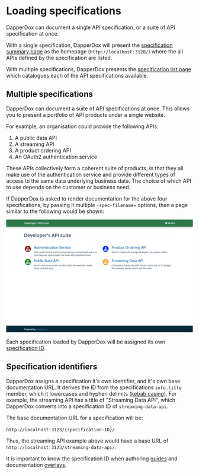 # Loading specifications

DapperDox can document a single API specification, or a suite of API specification at once.

With a single specification, DapperDox will present the [specification summary page](/docs/glossary-terms#specification-summary-page) as the homepage (`http://localhost:3128/`)
where the all APIs defined by the specification are listed.

With multiple specifications, DapperDox presents the [specification list page](/docs/glossary-terms#specification-list-page)
which catalogues each of the API specifications available.

## Multiple specifications

DapperDox can document a suite of API specifications at once. This allows you to present
a portfolio of API products under a single website.

For example, an organisation could provide the following APIs:

1. A public data API
2. A streaming API
3. A product ordering API
4. An OAuth2 authentication service

These APIs collectively form a coherent suite of products, in that they all make use of the authentication 
service and provide different types of access to the same data underlying business data. The choice of which
API to use depends on the customer or business need.

If DapperDox is asked to render documentation for the above four specifications, by passing it multiple
`-spec-filename=` options, then a page similar to the following would be shown:

<div class="img-border"><div class="fiximage img-responsive"><img src="/images/api_suite.png" /></div></div>

Each specification loaded by DapperDox will be assigned its own [specification ID](#specification-identifiers).

## Specification identifiers

DapperDox assigns a specification it's own identifier, and it's own base documentation URL. It derives the ID from the
specifications `info.title` member, which it lowercases and hyphen delimits 
([kebab casing](https://en.wikipedia.org/wiki/Letter_case#Special_case_styles)).
For example, the
streaming API has a title of "Streaming Data API", which DapperDox converts into a specification ID of `streaming-data-api`.

The base documentation URL for a specification will be:

```http://localhost:3123/{specification-ID}/```

Thus, the streaming API example above would have a base URL of `http://localhost:3123/streaming-data-api/`.

It is important to know the specification ID when authoring [guides](/docs/author-guides) and documentation
[overlays](/docs/author-overlays).

